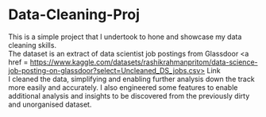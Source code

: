 # Data-Cleaning-Proj
This is a simple project that I undertook to hone and showcase my data cleaning skills. <br>
The dataset is an extract of data scientist job postings from Glassdoor <a href = https://www.kaggle.com/datasets/rashikrahmanpritom/data-science-job-posting-on-glassdoor?select=Uncleaned_DS_jobs.csv> Link </a> <br>
I cleaned the data, simplifying and enabling further analysis down the track more easily and accurately. I also engineered some features to enable additional analysis and insights to be discovered from the previously dirty and unorganised dataset.
